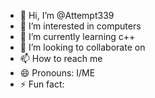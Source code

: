 - 👋 Hi, I’m @Attempt339
- 👀 I’m interested in computers
- 🌱 I’m currently learning c++
- 💞️ I’m looking to collaborate on <error>
- 📫 How to reach me <error>
- 😄 Pronouns: I/ME
- ⚡ Fun fact: <error>

<!---
Attempt339/Attempt339 is a ✨ special ✨ repository because its `README.md` (this file) appears on your GitHub profile.
You can click the Preview link to take a look at your changes.
--->
